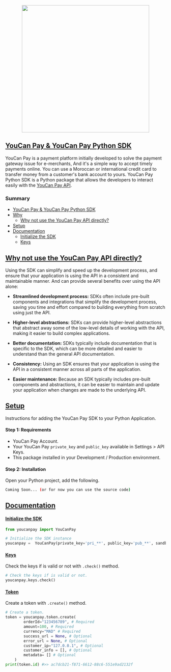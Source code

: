 <p  align="center"><a  href="https://youcanpay.com"  target="_blank"><img  src="https://youcanpay.com/images/ycpay-logo.svg"  width="400"></a></p>
<!--
<p align="center">
<a href="https://youcanpay.com"><img src="https://github.com/NextmediaMa/youcan-payment-php-sdk/actions/workflows/tests.yml/badge.svg" alt="Tests"></a>
<a href="https://packagist.org/packages/youcanpay/payment-sdk"><img src="https://img.shields.io/packagist/dt/youcanpay/payment-sdk" alt="Total Downloads"></a>
<a href="https://packagist.org/packages/youcanpay/payment-sdk"><img src="https://img.shields.io/packagist/v/youcanpay/payment-sdk" alt="Latest Version"></a>
<a href="https://packagist.org/packages/youcanpay/payment-sdk"><img src="https://img.shields.io/packagist/l/youcanpay/payment-sdk" alt="License"></a>
</p>
-->

## [YouCan Pay & YouCan Pay Python SDK](#YouCan-Pay-&-YouCan-Pay-Python-SDK)

YouCan Pay is a payment platform initially developed to solve the payment gateway issue for e-merchants, And it's a simple way to accept timely payments online. You can use a Moroccan or international credit card to transfer money from a customer's bank account to yours.
YouCan Pay Python SDK is a Python package that allows the developers to interact easily with the [YouCan Pay API](https://youcanpay.com/docs).

### Summary

- [YouCan Pay & YouCan Pay Python SDK](#YouCan-Pay-&-YouCan-Pay-Python-SDK)
- [Why](#Why)
  - [Why not use the YouCan Pay API directly?](#Why-not-use-the-YouCan-Pay-API-directly?)
- [Setup](#Setup)
- [Documentation](#Documentation)
  - [Initialize the SDK](#Initialize-the-SDK)
  - [Keys](#Keys)

## [Why not use the YouCan Pay API directly?](#Why-not-use-the-YouCan-Pay-API-directly?)

Using the SDK can simplify and speed up the development process, and ensure that your application is using the API in a consistent and maintainable manner. And can provide several benefits over using the API alone:

- **Streamlined development process:** SDKs often include pre-built components and integrations that simplify the development process, saving you time and effort compared to building everything from scratch using just the API.

- **Higher-level abstractions:** SDKs can provide higher-level abstractions that abstract away some of the low-level details of working with the API, making it easier to build complex applications.

- **Better documentation:** SDKs typically include documentation that is specific to the SDK, which can be more detailed and easier to understand than the general API documentation.

- **Consistency:** Using an SDK ensures that your application is using the API in a consistent manner across all parts of the application.

- **Easier maintenance:** Because an SDK typically includes pre-built components and abstractions, it can be easier to maintain and update your application when changes are made to the underlying API.

## [Setup](#Setup)

Instructions for adding the YouCan Pay SDK to your Python Application.

#### Step 1: Requirements

- YouCan Pay Account.
- Your YouCan Pay `private_key` and `public_key` available in Settings > API Keys.
- This package installed in your Development / Production environment.

#### Step 2: Installation

Open your Python project, add the following.

```bash
Coming Soon... (or for now you can use the source code)
```

## [Documentation](#Documentation)

#### [Initialize the SDK](#Initialize-the-SDK)

```python
from youcanpay import YouCanPay

# Initialize the SDK instance
youcanpay =  YouCanPay(private_key='pri_**', public_key='pub_**', sandbox_mode=True)
```

#### [Keys](#Keys)

Check the keys if is valid or not with `.check()` method.

```python
# Check the keys if is valid or not.
youcanpay.keys.check()
```

#### [Token](#Token)

Create a token with `.create()` method.

```python
# Create a token.
token = youcanpay.token.create(
		orderId="123456789", # Required
		amount=100, # Required
		currency="MAD" # Required
		success_url = None, # Optional
		error_url = None, # Optional
		customer_ip="127.0.0.1", # Optional
		customer_info = [], # Optional
		metadata= [] # Optional
	)
print(token.id) #>> ac7dcb21-f871-6612-88c6-551e9ad2132f
```

<!---
##### Step 2.1: YouCan Pay: Default Integration
If you choose to use JS integration, you must have an SSL certificate to run in production mode.

2.1.1: Copy this JS script between  `<head>...</head>`
```javascript
<script src="https://pay.youcan.shop/js/ycpay.js"></script>
```
2.1.2: Choose where you want to display payment information (Full Name, Card Numbers, CCV...), must be placed between the `<body>...</body>` tags.
```javascript
<div id="payment-card"></div>
<button id="pay">Pay</button>
```
2.1.3: Add this code just before the end of the `...</body>` tag.
```javascript
<script type="text/javascript">
  // Create a YouCan Pay instance.
  const ycPay = new YCPay(
    // String public_key (required): Login to your account.
    // Go to Settings and open API Keys and copy your key.
    "public_key",
    // Optional options object
    {
      formContainer: "#payment-card",
      // Defines what language the form should be rendered in, supports EN, AR, FR.
      locale: "en",

      // Whether the integration should run in sandbox (test) mode or live mode.
      isSandbox: false,

      // A DOM selector representing which component errors should be injected into.
      // If you omit this option, you may alternatively handle errors by chaining a .catch()
      // On the pay method.
      errorContainer: "#error-container",
    }
  );

  // Select which gateways to render
  ycPay.renderAvailableGateways(["CashPlus", "CreditCard"]);

  // Alternatively, you may use gateway specific render methods if you only need one.
  ycPay.renderCreditCardForm();
</script>
```

-->
